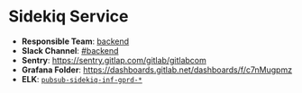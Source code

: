 <!-- MARKER: do not edit this section directly. Edit services/service-mappings.yml then run scripts/generate-docs -->
#  Sidekiq Service

* **Responsible Team**: [backend](https://about.gitlab.com/handbook/engineering/dev-backend/)
* **Slack Channel**: [#backend](https://gitlab.slack.com/archives/production/backend)
* **Sentry**: https://sentry.gitlap.com/gitlab/gitlabcom
* **Grafana Folder**: https://dashboards.gitlab.net/dashboards/f/c7nMugpmz
* **ELK**: [`pubsub-sidekiq-inf-gprd-*`](https://log.gitlab.net/goto/d7e4791e63d2a2b192514ac821c9f14f)
<!-- END_MARKER -->
